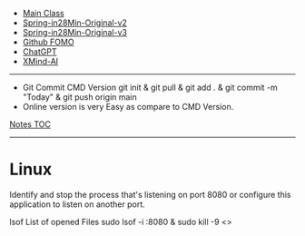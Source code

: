- [Main Class](src/main/java/restfulwebservices/RestfulWebServicesApplication.java)
- [Spring-in28Min-Original-v2](https://github.com/nishantunderstand/springrest_in28min)
- [Spring-in28Min-Original-v3](https://github.com/in28minutes/spring-microservices-v3)
- [Github FOMO](https://github.com/nishantunderstand/springrest/commits/main/)
- [ChatGPT](https://chatgpt.com/)
- [XMind-AI](https://xmind.ai/home/recents/)
---



- Git Commit CMD Version
git init & git pull & git add . & git commit -m "Today" & git push origin main
- Online version is very Easy as compare to CMD Version.


[Notes TOC](/Notes/Notes%20TOC.md)

---

# Linux  
Identify and stop the process that's listening on port 8080 or configure this application to listen on another port.


lsof  List of opened Files 
sudo lsof -i :8080 & sudo kill -9 <>